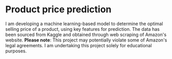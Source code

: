 # Product price prediction

I am developing a machine learning-based model to determine the optimal selling price of a product, using key features for prediction. The data has been sourced from Kaggle and obtained through web scraping of Amazon's website.
**Please note**: This project may potentially violate some of Amazon's legal agreements. I am undertaking this project solely for educational purposes.

